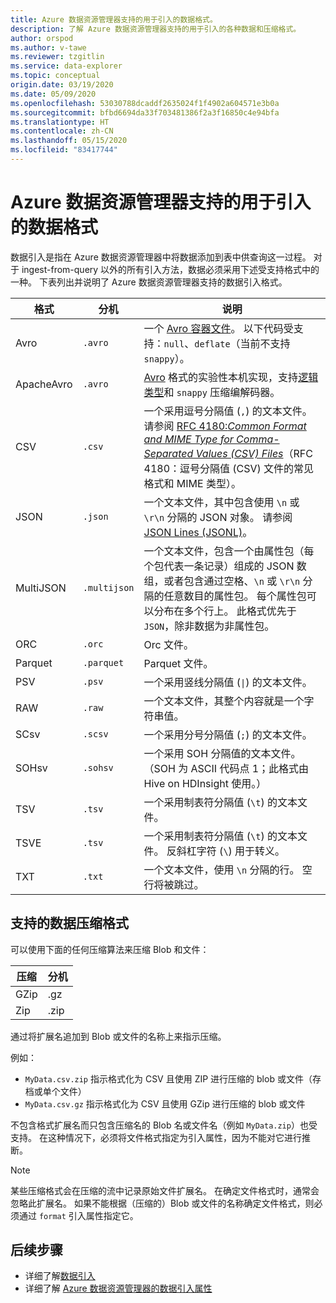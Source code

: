 ```yaml
---
title: Azure 数据资源管理器支持的用于引入的数据格式。
description: 了解 Azure 数据资源管理器支持的用于引入的各种数据和压缩格式。
author: orspod
ms.author: v-tawe
ms.reviewer: tzgitlin
ms.service: data-explorer
ms.topic: conceptual
origin.date: 03/19/2020
ms.date: 05/09/2020
ms.openlocfilehash: 53030788dcaddf2635024f1f4902a604571e3b0a
ms.sourcegitcommit: bfbd6694da33f703481386f2a3f16850c4e94bfa
ms.translationtype: HT
ms.contentlocale: zh-CN
ms.lasthandoff: 05/15/2020
ms.locfileid: "83417744"
---
```

# <a name="data-formats-supported-by-azure-data-explorer-for-ingestion"></a>Azure 数据资源管理器支持的用于引入的数据格式

数据引入是指在 Azure 数据资源管理器中将数据添加到表中供查询这一过程。 对于 ingest-from-query 以外的所有引入方法，数据必须采用下述受支持格式中的一种。 下表列出并说明了 Azure 数据资源管理器支持的数据引入格式。

|格式   |分机   |说明|
|---------|------------|-----------|
|Avro     |`.avro`     |一个 [Avro 容器文件](https://avro.apache.org/docs/current/)。 以下代码受支持：`null`、`deflate`（当前不支持 `snappy`）。|
|ApacheAvro|`.avro`    |[Avro](https://avro.apache.org/docs/current/) 格式的实验性本机实现，支持[逻辑类型](https://avro.apache.org/docs/current/spec.html#Logical+Types)和 `snappy` 压缩编解码器。|
|CSV      |`.csv`      |一个采用逗号分隔值 (`,`) 的文本文件。 请参阅 [RFC 4180:_Common Format and MIME Type for Comma-Separated Values (CSV) Files_](https://www.ietf.org/rfc/rfc4180.txt)（RFC 4180：逗号分隔值 (CSV) 文件的常见格式和 MIME 类型）。|
|JSON     |`.json`     |一个文本文件，其中包含使用 `\n` 或 `\r\n` 分隔的 JSON 对象。 请参阅 [JSON Lines (JSONL)](http://jsonlines.org/)。|
|MultiJSON|`.multijson`|一个文本文件，包含一个由属性包（每个包代表一条记录）组成的 JSON 数组，或者包含通过空格、`\n` 或 `\r\n` 分隔的任意数目的属性包。 每个属性包可以分布在多个行上。 此格式优先于 `JSON`，除非数据为非属性包。|
|ORC      |`.orc`      |Orc 文件。|
|Parquet  |`.parquet`  |Parquet 文件。|
|PSV      |`.psv`      |一个采用竖线分隔值 (<code>&#124;</code>) 的文本文件。|
|RAW      |`.raw`      |一个文本文件，其整个内容就是一个字符串值。|
|SCsv     |`.scsv`     |一个采用分号分隔值 (`;`) 的文本文件。|
|SOHsv    |`.sohsv`    |一个采用 SOH 分隔值的文本文件。 （SOH 为 ASCII 代码点 1；此格式由 Hive on HDInsight 使用。）|
|TSV      |`.tsv`      |一个采用制表符分隔值 (`\t`) 的文本文件。|
|TSVE     |`.tsv`      |一个采用制表符分隔值 (`\t`) 的文本文件。 反斜杠字符 (`\`) 用于转义。|
|TXT      |`.txt`      |一个文本文件，使用 `\n` 分隔的行。 空行将被跳过。|

## <a name="supported-data-compression-formats"></a>支持的数据压缩格式

可以使用下面的任何压缩算法来压缩 Blob 和文件：

|压缩|分机|
|-----------|---------|
|GZip       |.gz      |
|Zip        |.zip     |

通过将扩展名追加到 Blob 或文件的名称上来指示压缩。

例如：
* `MyData.csv.zip` 指示格式化为 CSV 且使用 ZIP 进行压缩的 blob 或文件（存档或单个文件）
* `MyData.csv.gz` 指示格式化为 CSV 且使用 GZip 进行压缩的 blob 或文件

不包含格式扩展名而只包含压缩名的 Blob 名或文件名（例如 `MyData.zip`）也受支持。 在这种情况下，必须将文件格式指定为引入属性，因为不能对它进行推断。

> [!NOTE]
> 某些压缩格式会在压缩的流中记录原始文件扩展名。 在确定文件格式时，通常会忽略此扩展名。 如果不能根据（压缩的）Blob 或文件的名称确定文件格式，则必须通过 `format` 引入属性指定它。

## <a name="next-steps"></a>后续步骤

* 详细了解[数据引入](/data-explorer/ingest-data-overview)
* 详细了解 [Azure 数据资源管理器的数据引入属性](ingestion-properties.md)
